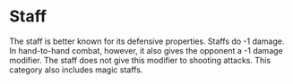 # Staff
The staff is better known for its defensive properties. Staffs do -1 damage. In hand-to-hand combat, however, it also gives the opponent a -1 damage modifier. The staff does not give this modifier to shooting attacks. This category also includes magic staffs.